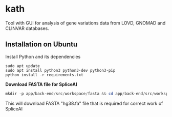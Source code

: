 # kath

Tool with GUI for analysis of gene variations data from LOVD, GNOMAD and CLINVAR databases.

## Installation on Ubuntu
Install Python and its dependencies
```
sudo apt update
sudo apt install python3 python3-dev python3-pip
python install -r requirements.txt
```
**Download FASTA file for SpliceAI**
   ```powershell
   mkdir -p app/back-end/src/workspace/fasta && cd app/back-end/src/workspace/fasta && curl -O https://hgdownload.cse.ucsc.edu/goldenPath/hg38/bigZips/hg38.fa.gz && gunzip hg38.fa.gz
   ```
   This will download FASTA "hg38.fa" file that is required for correct work of SpliceAI